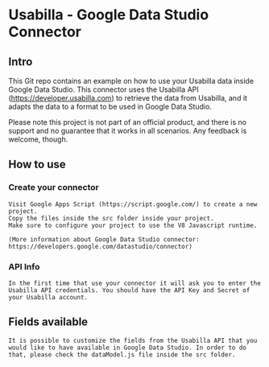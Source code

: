 # Usabilla - Google Data Studio Connector

## Intro

This Git repo contains an example on how to use your Usabilla data inside Google Data Studio. This connector uses the Usabilla API (https://developer.usabilla.com) to retrieve the data from Usabilla, and it adapts the data to a format to be used in Google Data Studio. 

Please note this project is not part of an official product, and there is no support and no guarantee that it works in all scenarios. Any feedback is welcome, though.

## How to use 

### Create your connector 

    Visit Google Apps Script (https://script.google.com/) to create a new project. 
    Copy the files inside the src folder inside your project. 
    Make sure to configure your project to use the V8 Javascript runtime. 

    (More information about Google Data Studio connector: https://developers.google.com/datastudio/connector)

### API Info 

    In the first time that use your connector it will ask you to enter the Usabilla API credentials. You should have the API Key and Secret of your Usabilla account. 


## Fields available 

    It is possible to customize the fields from the Usabilla API that you would like to have available in Google Data Studio. In order to do that, please check the dataModel.js file inside the src folder. 